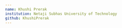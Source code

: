 ```yaml
---
name: Khushi Prerak
institution: Netaji Subhas University of Technology
github: KhushiPrerak
---
```


